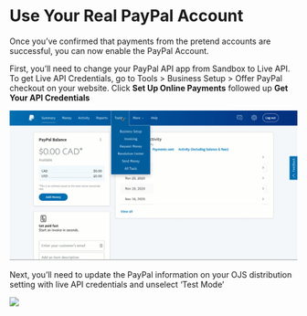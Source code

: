 # Use Your Real PayPal Account

Once you’ve confirmed that payments from the pretend accounts are successful, you can now enable the PayPal Account.

First,  you’ll need to change your PayPal API app from Sandbox to Live API. To get Live API Credentials, go to Tools > Business Setup > Offer PayPal checkout on your website. Click **Set Up Online Payments** followed up **Get Your API Credentials**

![](assets/Paypal-API-Credentials.gif)

Next, you’ll need to update the PayPal information on your OJS distribution setting with live API credentials and unselect ‘Test Mode’

![](assets/Paypal-15.png)

